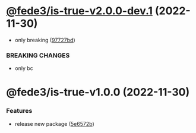 # [@fede3/is-true-v2.0.0-dev.1](https://github.com/fedeaviles/workspace-sample/compare/@fede3/is-true-v1.0.0...@fede3/is-true-v2.0.0-dev.1) (2022-11-30)


* only breaking ([97727bd](https://github.com/fedeaviles/workspace-sample/commit/97727bd2d0b7d4a9d9447b199d7efb8671a71255))


### BREAKING CHANGES

* only bc

# @fede3/is-true-v1.0.0 (2022-11-30)


### Features

* release new package ([5e6572b](https://github.com/fedeaviles/workspace-sample/commit/5e6572b5a08f5baf5e4807f61da503be4c55d9b1))
